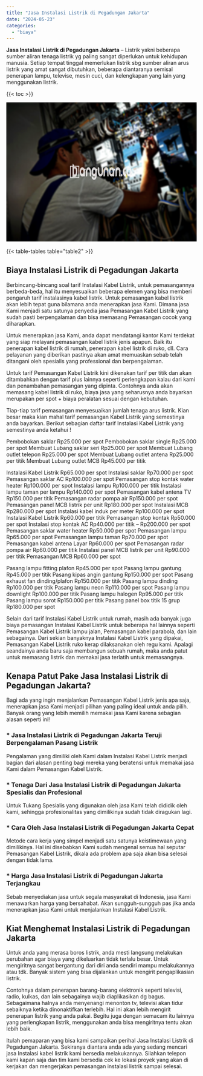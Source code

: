 ```yaml
---
title: "Jasa Instalasi Listrik di Pegadungan Jakarta"
date: "2024-05-23"
categories: 
  - "biaya"
---
```


**Jasa Instalasi Listrik di Pegadungan Jakarta** – Listrik yakni beberapa sumber aliran tenaga listrik yg paling sangat diperlukan untuk kehidupan manusia. Setiap tempat tinggal memerlukan listrik sbg sumber aliran arus listrik yang amat sangat dibutuhkan, beberapa diantaranya semisal penerapan lampu, televise, mesin cuci, dan kelengkapan yang lain yang menggunakan listrik.

{{< toc >}}

![Jasa Instalasi Listrik di Pegadungan Jakarta](/images/instalasi-listrik-murah33.png)

{{< table-tables table="table2" >}}

## Biaya Instalasi Listrik di Pegadungan Jakarta

Berbincang-bincang soal tarif Instalasi Kabel Listrik, untuk pemasangannya berbeda-beda, hal itu menyesuaikan beberapa elemen yang bisa memberi pengaruh tarif instalasinya kabel listrik. Untuk pemasangan kabel listrik akan lebih tepat guna bilamana anda menerapkan jasa Kami. Dimana jasa Kami menjadi satu satunya penyedia jasa Pemasangan Kabel Listrik yang sudah pasti berpengalaman dan bisa memasang Pemasangan cocok yang diharapkan.

Untuk menerapkan jasa Kami, anda dapat mendatangi kantor Kami terdekat yang siap melayani pemasangan kabel listrik jenis apapun. Baik itu penerapan kabel listrik di rumah, penerapan kabel listrik di ruko, dll. Cara pelayanan yang diberikan pastinya akan amat memuaskan sebab telah ditangani oleh spesialis yang professional dan berpengalaman.

Untuk tarif Pemasangan Kabel Listrik kini dikenakan tarif per titik dan akan ditambahkan dengan tarif plus lainnya seperti perlengkapan kalau dari kami dan penambahan pemasangan yang dipinta. Contohnya anda akan memasang kabel listrik di ruko, biaya jasa yang seharusnya anda bayarkan merupakan per spot + biaya peralatan sesuai dengan kebutuhan.

Tiap-tiap tarif pemasangan menyesuaikan jumlah tenaga arus listrik. Kian besar maka kian mahal tarif pemasangan Kabel Listrik yang semestinya anda bayarkan. Berikut sebagian daftar tarif Instalasi Kabel Listrik yang semestinya anda ketahui !

Pembobokan saklar Rp25.000 per spot Pembobokan saklar single Rp25.000 per spot Membuat Lubang saklar seri Rp25.000 per spot Membuat Lubang outlet telepon Rp25.000 per spot Membuat Lubang outlet antena Rp25.000 per titik Membuat Lubang outlet MCB Rp45.000 per titik

Instalasi Kabel Listrik Rp65.000 per spot Instalasi saklar Rp70.000 per spot Pemasangan saklar AC Rp100.000 per spot Pemasangan stop kontak water heater Rp100.000 per spot Instalasi lampu Rp100.000 per titik Instalasi lampu taman per lampu Rp140.000 per spot Pemasangan kabel antena TV Rp150.000 per titik Pemasangan radar pompa air Rp150.000 per spot Pemasangan panel MCB listrik per unit Rp180.000 per spot Instalasi MCB Rp280.000 per spot Instalasi kabel induk per meter Rp100.000 per spot Instalasi Kabel Listrik Rp60.000 per titik Pemasangan stop kontak Rp50.000 per spot Instalasi stop kontak AC Rp40.000 per titik – Rp200.000 per spot Pemasangan saklar water heater Rp50.000 per spot Pemasangan lampu Rp65.000 per spot Pemasangan lampu taman Rp70.000 per spot Pemasangan kabel antena Layar Rp60.000 per spot Pemasangan radar pompa air Rp60.000 per titik Instalasi panel MCB listrik per unit Rp90.000 per titik Pemasangan MCB Rp60.000 per spot

Pasang lampu fitting plafon Rp45.000 per spot Pasang lampu gantung Rp45.000 per titik Pasang kipas angin gantung Rp150.000 per spot Pasang exhaust fan dinding/plafon Rp150.000 per titik Pasang lampu dinding Rp100.000 per titik Pasang lampu neon Rp110.000 per spot Pasang lampu downlight Rp100.000 per titik Pasang lampu halogen Rp95.000 per titik Pasang lampu sorot Rp150.000 per titik Pasang panel box titik 15 grup Rp180.000 per spot

Selain dari tarif Instalasi Kabel Listrik untuk rumah, masih ada banyak juga biaya pemasangan Instalasi Kabel Listrik untuk beberapa hal lainnya seperti Pemasangan Kabel Listrik lampu jalan, Pemasangan kabel parabola, dan lain sebagainya. Dari sekian banyaknya Instalasi Kabel Listrik yang dipakai, Pemasangan Kabel Listrik ruko kerap dilaksanakan oleh regu kami. Apalagi seandainya anda baru saja membangun sebuah rumah, maka anda patut untuk memasang listrik dan memakai jasa terlatih untuk memasangnya.

## Kenapa Patut Pake Jasa Instalasi Listrik di Pegadungan Jakarta?

Bagi ada yang ingin menjalankan Pemasangan Kabel Listrik jenis apa saja, menerapkan jasa Kami menjadi pilihan yang paling ideal untuk anda pilih. Banyak orang yang lebih memilih memakai jasa Kami karena sebagian alasan seperti ini!

### \* Jasa Instalasi Listrik di Pegadungan Jakarta Teruji Berpengalaman Pasang Listrik

Pengalaman yang dimiliki oleh Kami dalam Instalasi Kabel Listrik menjadi bagian dari alasan penting bagi mereka yang beratensi untuk memakai jasa Kami dalam Pemasangan Kabel Listrik.

### \* Tenaga Dari Jasa Instalasi Listrik di Pegadungan Jakarta Spesialis dan Profesional

Untuk Tukang Spesialis yang digunakan oleh jasa Kami telah dididik oleh kami, sehingga profesionalitas yang dimilikinya sudah tidak diragukan lagi.

### \* Cara Oleh Jasa Instalasi Listrik di Pegadungan Jakarta Cepat

Metode cara kerja yang simpel menjadi satu satunya keistimewaan yang dimilikinya. Hal ini disebabkan Kami sudah mengenal semua hal seputar Pemasangan Kabel Listrik, dikala ada problem apa saja akan bisa selesai dengan tidak lama.

### \* Harga Jasa Instalasi Listrik di Pegadungan Jakarta Terjangkau

Sebab menyediakan jasa untuk segala masyarakat di Indonesia, jasa Kami menawarkan harga yang bersahabat. Akan sungguh-sungguh pas jika anda menerapkan jasa Kami untuk menjalankan Instalasi Kabel Listrik.

## Kiat Menghemat Instalasi Listrik di Pegadungan Jakarta


Untuk anda yang merasa boros listrik, anda mesti langsung melakukan perubahan agar biaya yang dikeluarkan tidak terlalu besar. Untuk mengiritnya sangat bergantung dari diri anda sendiri mampu melakukannya atau tdk. Banyak sistem yang bisa dijalankan untuk mengirit pengaplikasian listrik.

Contohnya dalam penerapan barang-barang elektronik seperti televisi, radio, kulkas, dan lain sebagainya wajib diaplikasikan dg bagus. Sebagaimana halnya anda menyenangi menonton tv, televisi akan tidur sebaiknya ketika dinonaktifkan terlebih. Hal ini akan lebih mengirit penerapan listrik yang anda pakai. Begitu juga dengan semacam itu lainnya yang perlengkapan listrik, menggunakan anda bisa mengiritnya tentu akan lebih baik.

Itulah pemaparan yang bisa kami sampaikan perihal Jasa Instalasi Listrik di Pegadungan Jakarta. Sekiranya diantara anda ada yang sedang mencari jasa Instalasi kabel listrik kami bersedia melakukannya. Silahkan telepon kami kapan saja dan tim kami bersedia cek ke lokasi proyek yang akan di kerjakan dan mengerjakan pemasangan instalasi listrik sampai selesai.
